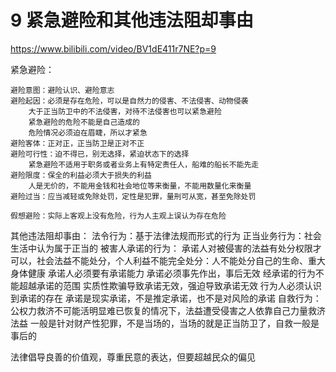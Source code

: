 # 9 紧急避险和其他违法阻却事由

https://www.bilibili.com/video/BV1dE411r7NE?p=9

紧急避险：

	避险意图：避险认识、避险意志
	避险起因：必须是存在危险，可以是自然力的侵害、不法侵害、动物侵袭
		大于正当防卫中的不法侵害，对待不法侵害也可以紧急避险
		紧急避险的危险不能是自己造成的
		危险情况必须迫在眉睫，所以才紧急
	避险客体：正对正，正当防卫是正对不正
	避险可行性：迫不得已，别无选择，紧迫状态下的选择
		紧急避险不适用于职务或者业务上有特定责任人，船难的船长不能先走
	避险限度：保全的利益必须大于损失的利益 
		人是无价的，不能用金钱和社会地位等来衡量，不能用数量化来衡量
	避险过当：应当减轻或免除处罚，定性是犯罪，量刑可从宽，甚至免除处罚
		
	假想避险：实际上客观上没有危险，行为人主观上误认为存在危险
		 
	
其他违法阻却事由：
	法令行为：基于法律法规而形式的行为
	正当业务行为：社会生活中认为属于正当的
	被害人承诺的行为：
		承诺人对被侵害的法益有处分权限才可以，社会法益不能处分，个人利益不能完全处分：人不能处分自己的生命、重大身体健康
		承诺人必须要有承诺能力
		承诺必须事先作出，事后无效
		经承诺的行为不能超越承诺的范围
		实质性欺骗导致承诺无效，强迫导致承诺无效
		行为人必须认识到承诺的存在
		承诺是现实承诺，不是推定承诺，也不是对风险的承诺
	自救行为：公权力救济不可能活明显难已恢复的情况下，法益遭受侵害之人依靠自己力量救济法益
		一般是针对财产性犯罪，不是当场的，当场的就是正当防卫了，自救一般是事后的
		
法律倡导良善的价值观，尊重民意的表达，但要超越民众的偏见

		
	

